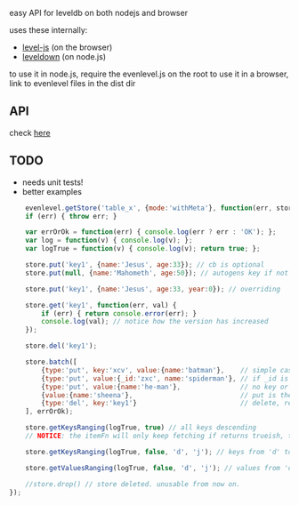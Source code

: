 easy API for leveldb on both nodejs and browser

uses these internally:

* [level-js](https://github.com/maxogden/level.js) (on the browser)
* [leveldown](https://github.com/rvagg/node-leveldown) (on node.js)


to use it in node.js, require the evenlevel.js on the root
to use it in a browser, link to evenlevel files in the dist dir


## API

check [here](API.md)


## TODO

* needs unit tests!
* better examples



```javascript
	evenlevel.getStore('table_x', {mode:'withMeta'}, function(err, store) {
	if (err) { throw err; }

	var errOrOk = function(err) { console.log(err ? err : 'OK'); };
	var log = function(v) { console.log(v); };
	var logTrue = function(v) { console.log(v); return true; };

	store.put('key1', {name:'Jesus', age:33}); // cb is optional
	store.put(null, {name:'Mahometh', age:50}); // autogens key if not provided

	store.put('key1', {name:'Jesus', age:33, year:0}); // overriding

	store.get('key1', function(err, val) {
		if (err) { return console.error(err); }
		console.log(val); // notice how the version has increased
	});

	store.del('key1');

	store.batch([
		{type:'put', key:'xcv', value:{name:'batman'},    // simple case: everything specified in put
		{type:'put', value:{_id:'zxc', name:'spiderman'}, // if _id is set, it is used
		{type:'put', value:{name:'he-man'},               // no key or _id, autogen
		{value:{name:'sheena'},                           // put is the default op
		{type:'del', key:'key1'}                          // delete, requires key and only key.
	], errOrOk);

	store.getKeysRanging(logTrue, true) // all keys descending
	// NOTICE: the itemFn will only keep fetching if returns trueish, therefore the logTrue usage.

	store.getKeysRanging(logTrue, false, 'd', 'j'); // keys from 'd' to 'j' ascending

	store.getValuesRanging(logTrue, false, 'd', 'j'); // values from 'd' to 'j' ascending

	//store.drop() // store deleted. unusable from now on.
});
```
